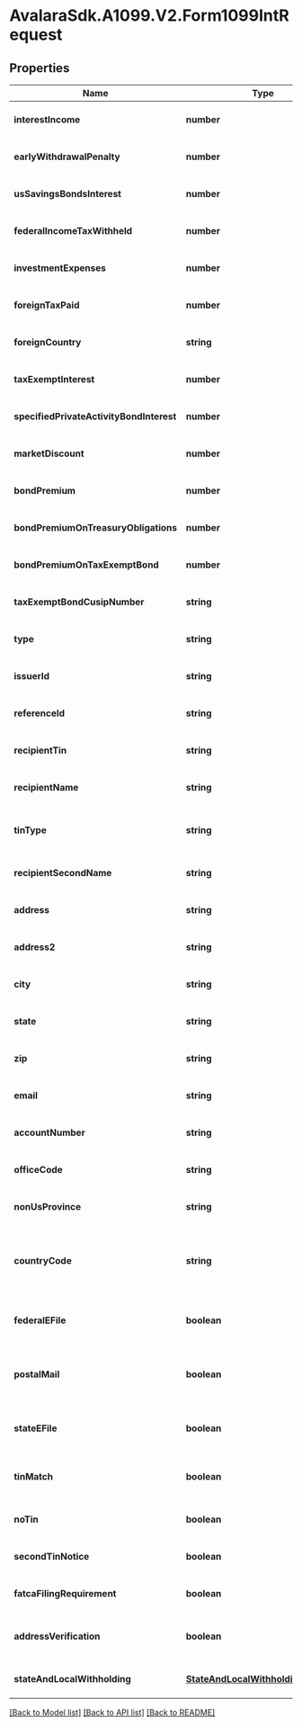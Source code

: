 # AvalaraSdk.A1099.V2.Form1099IntRequest

## Properties

Name | Type | Description | Notes
------------ | ------------- | ------------- | -------------
**interestIncome** | **number** | Interest Income | [optional] [default to undefined]
**earlyWithdrawalPenalty** | **number** | Early Withdrawl Penalty | [optional] [default to undefined]
**usSavingsBondsInterest** | **number** | Interest on U.S. Savings Bonds and Treasury obligations | [optional] [default to undefined]
**federalIncomeTaxWithheld** | **number** | Federal income tax withheld | [optional] [default to undefined]
**investmentExpenses** | **number** | Investment Expenses | [optional] [default to undefined]
**foreignTaxPaid** | **number** | Foreign tax paid | [optional] [default to undefined]
**foreignCountry** | **string** | Foreign country or U.S. possession | [optional] [default to undefined]
**taxExemptInterest** | **number** | Tax-Exempt Interest | [optional] [default to undefined]
**specifiedPrivateActivityBondInterest** | **number** | Specified Private activity | [optional] [default to undefined]
**marketDiscount** | **number** | Market Discount | [optional] [default to undefined]
**bondPremium** | **number** | Bond Premium | [optional] [default to undefined]
**bondPremiumOnTreasuryObligations** | **number** | Bond Premium on Treasury obligations | [optional] [default to undefined]
**bondPremiumOnTaxExemptBond** | **number** | Bond Premium on tax exempt bond | [optional] [default to undefined]
**taxExemptBondCusipNumber** | **string** | Tax exempt bond CUSIP no. | [optional] [default to undefined]
**type** | **string** |  | [optional] [default to undefined]
**issuerId** | **string** | Issuer ID | [optional] [default to undefined]
**referenceId** | **string** | Reference ID | [optional] [default to undefined]
**recipientTin** | **string** | Recipient Tax ID Number | [optional] [default to undefined]
**recipientName** | **string** | Recipient name | [optional] [default to undefined]
**tinType** | **string** | Type of TIN (Tax ID Number). Will be one of:  * SSN  * EIN  * ITIN  * ATIN | [optional] [default to undefined]
**recipientSecondName** | **string** | Recipient second name | [optional] [default to undefined]
**address** | **string** | Address | [optional] [default to undefined]
**address2** | **string** | Address line 2 | [optional] [default to undefined]
**city** | **string** | City | [optional] [default to undefined]
**state** | **string** | US state. Required if CountryCode is \&quot;US\&quot;. | [optional] [default to undefined]
**zip** | **string** | Zip/postal code | [optional] [default to undefined]
**email** | **string** | Recipient email address | [optional] [default to undefined]
**accountNumber** | **string** | Account number | [optional] [default to undefined]
**officeCode** | **string** | Office code | [optional] [default to undefined]
**nonUsProvince** | **string** | Foreign province | [optional] [default to undefined]
**countryCode** | **string** | Country code, as defined at https://www.irs.gov/e-file-providers/country-codes | [optional] [default to undefined]
**federalEFile** | **boolean** | Boolean indicating that federal e-filing should be scheduled for this form | [optional] [default to undefined]
**postalMail** | **boolean** | Boolean indicating that postal mailing to the recipient should be scheduled for this form | [optional] [default to undefined]
**stateEFile** | **boolean** | Boolean indicating that state e-filing should be scheduled for this form | [optional] [default to undefined]
**tinMatch** | **boolean** | Boolean indicating that TIN Matching should be scheduled for this form | [optional] [default to undefined]
**noTin** | **boolean** | Indicates whether the recipient has no TIN | [optional] [default to undefined]
**secondTinNotice** | **boolean** | Second TIN notice in three years | [optional] [default to undefined]
**fatcaFilingRequirement** | **boolean** | Fatca filing requirement | [optional] [default to undefined]
**addressVerification** | **boolean** | Boolean indicating that address verification should be scheduled for this form | [optional] [default to undefined]
**stateAndLocalWithholding** | [**StateAndLocalWithholdingRequest**](StateAndLocalWithholdingRequest.md) | State and local withholding information | [optional] [default to undefined]

[[Back to Model list]](../../../README.md#documentation-for-models) [[Back to API list]](../../../README.md#documentation-for-api-endpoints) [[Back to README]](../../../README.md)

